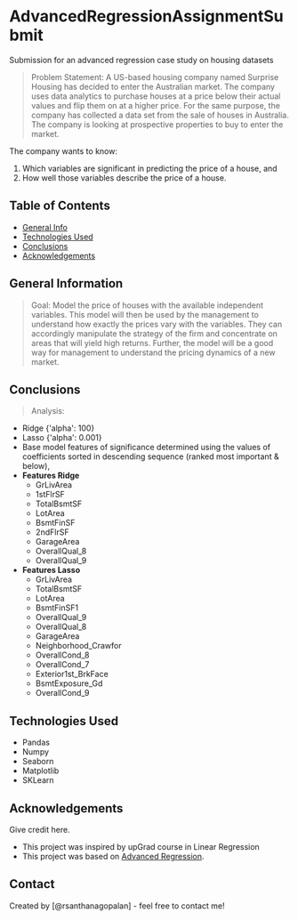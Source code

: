 # AdvancedRegressionAssignmentSubmit
Submission for an advanced regression case study on housing datasets
> Problem Statement:
A US-based housing company named Surprise Housing has decided to enter the Australian market. The company uses data analytics to purchase houses at a price below their actual values and flip them on at a higher price. For the same purpose, the company has collected a data set from the sale of houses in Australia. The company is looking at prospective properties to buy to enter the market. 

The company wants to know:

1) Which variables are significant in predicting the price of a house, and
2) How well those variables describe the price of a house.

## Table of Contents
* [General Info](#general-information) 
* [Technologies Used](#technologies-used)
* [Conclusions](#conclusions)
* [Acknowledgements](#acknowledgements)


## General Information
> Goal: 
Model the price of houses with the available independent variables. This model will then be used by the management to understand how exactly the prices vary with the variables. They can accordingly manipulate the strategy of the firm and concentrate on areas that will yield high returns. Further, the model will be a good way for management to understand the pricing dynamics of a new market.

## Conclusions
> Analysis: 
- Ridge {'alpha': 100}
- Lasso {'alpha': 0.001}
- Base model features of significance determined using the values of coefficients sorted in descending sequence (ranked most important & below),
- **Features Ridge**
  - GrLivArea 
  - 1stFlrSF  
  - TotalBsmtSF  
  - LotArea  
  - BsmtFinSF 
  - 2ndFlrSF  
  - GarageArea  
  - OverallQual_8  
  - OverallQual_9  
-   **Features Lasso**
    - GrLivArea  
    - TotalBsmtSF  
    - LotArea  
    - BsmtFinSF1  
    - OverallQual_9  
    - OverallQual_8  
    - GarageArea  
    - Neighborhood_Crawfor  
    - OverallCond_8  
    - OverallCond_7  
    - Exterior1st_BrkFace  
    - BsmtExposure_Gd  
    - OverallCond_9  

## Technologies Used
- Pandas
- Numpy
- Seaborn
- Matplotlib
- SKLearn

<!-- As the libraries versions keep on changing, it is recommended to mention the version of library used in this project -->

## Acknowledgements
Give credit here.
- This project was inspired by upGrad course in Linear Regression
- This project was based on [Advanced Regression](https://www.upgrad.com).


## Contact
Created by [@rsanthanagopalan] - feel free to contact me!


<!-- Optional -->
<!-- ## License -->
<!-- This project is open source and available under the [... License](). -->

<!-- You don't have to include all sections - just the one's relevant to your project -->
